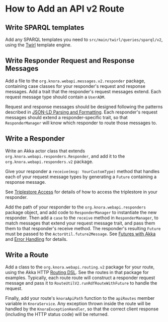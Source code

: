 <!---
Copyright © 2015-2021 the contributors (see Contributors.md).

This file is part of DSP — DaSCH Service Platform.

DSP is free software: you can redistribute it and/or modify
it under the terms of the GNU Affero General Public License as published
by the Free Software Foundation, either version 3 of the License, or
(at your option) any later version.

DSP is distributed in the hope that it will be useful,
but WITHOUT ANY WARRANTY; without even the implied warranty of
MERCHANTABILITY or FITNESS FOR A PARTICULAR PURPOSE.  See the
GNU Affero General Public License for more details.

You should have received a copy of the GNU Affero General Public
License along with DSP. If not, see <http://www.gnu.org/licenses/>.
-->

# How to Add an API v2 Route

## Write SPARQL templates

Add any SPARQL templates you need to `src/main/twirl/queries/sparql/v2`, using
the [Twirl](https://github.com/playframework/twirl) template engine.

## Write Responder Request and Response Messages

Add a file to the `org.knora.webapi.messages.v2.responder`
package, containing case classes for your responder's request and response messages. Add a trait that the responder's
request messages extend. Each request message type should contain a `UserADM`.

Request and response messages should be designed following the patterns described
in [JSON-LD Parsing and Formatting](json-ld.md). Each responder's request messages should extend a responder-specific
trait, so that
`ResponderManager` will know which responder to route those messages to.

## Write a Responder

Write an Akka actor class that extends `org.knora.webapi.responders.Responder`, and add it to
the `org.knora.webapi.responders.v2` package.

Give your responder a `receive(msg: YourCustomType)` method that handles each of your request message types by
generating a `Future` containing a response message.

See [Triplestore Access](../principles/design-overview.md#triplestore-access) for details of how to access the
triplestore in your responder.

Add the path of your responder to the `org.knora.webapi.responders` package object, and add code to `ResponderManager`
to instantiate the new responder. Then add a `case` to the `receive` method in `ResponderManager`, to match messages
that extend your request message trait, and pass them them to that responder's receive method. The responder's
resulting `Future` must be passed to the `ActorUtil.future2Message`.
See [Futures with Akka](../principles/futures-with-akka.md) and
[Error Handling](../principles/design-overview.md#error-handling) for details.

## Write a Route

Add a class to the `org.knora.webapi.routing.v2` package for your route, using the Akka
HTTP [Routing DSL](https://doc.akka.io/docs/akka-http/current/routing-dsl/index.html). See the routes in that package
for examples. Typically, each route route will construct a responder request message and pass it to
`RouteUtilV2.runRdfRouteWithFuture` to handle the request.

Finally, add your route's `knoraApiPath` function to the `apiRoutes` member variable in `KnoraService`. Any exception
thrown inside the route will be handled by the `KnoraExceptionHandler`, so that the correct client response (including
the HTTP status code) will be returned.
